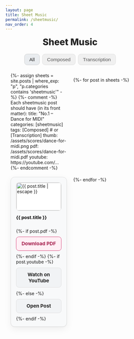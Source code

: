 ```yaml
---
layout: page
title: Sheet Music
permalink: /sheetmusic/
nav_order: 4
---
```


<style>
*,*::before,*::after{box-sizing:border-box}
:root{
  --bg:#ffffff; --panel:#f8f9fa; --border:#ddd; --text:#222; --muted:#555; --accent:#d6336c;
  --shadow:0 1px 2px rgba(0,0,0,.06),0 8px 24px rgba(0,0,0,.06);
  --shadow-hover:0 2px 6px rgba(0,0,0,.08),0 12px 32px rgba(0,0,0,.12);
}
.page-content{background:var(--bg);padding-top:1.25rem}
.sheet-title{ text-align:center; color:var(--text); margin:1rem 0 1.25rem; font-size:clamp(1.6rem,2vw+1rem,2.25rem); font-weight:800 }

/* Filters */
.filters{ display:flex; gap:.5rem; justify-content:center; flex-wrap:wrap; margin:.25rem auto 1.5rem; padding:0 .75rem; max-width:980px }
.filter-btn{ background:#f0f0f0; border:1px solid var(--border); color:var(--muted); padding:.55rem .9rem; border-radius:.55rem; cursor:pointer; font-size:.95rem; line-height:1; transition:transform .12s, box-shadow .12s, filter .12s }
.filter-btn.active{ background:#e9ecef; color:var(--text); border-color:#ccc }
.filter-btn:focus-visible{ outline:2px solid var(--accent); outline-offset:2px }
.filter-btn:hover{ filter:brightness(.97); transform:translateY(-1px) }

/* Grid (always 2 columns on tablet/desktop; grows in rows as items increase) */
.grid{ display:grid; grid-template-columns:1fr; gap:1rem; max-width:980px; margin:0 auto 2rem; padding:0 1rem }
@media (min-width:560px){ .grid{ grid-template-columns:repeat(2,minmax(0,1fr)); gap:1.25rem } }

/* Card */
.card{ background:var(--panel); border:1px solid var(--border); border-radius:.8rem; padding:1rem; box-shadow:var(--shadow); transition:transform .16s, box-shadow .16s, border-color .16s; display:flex; flex-direction:column }
.card:hover{ transform:translateY(-2px); box-shadow:var(--shadow-hover); border-color:rgba(0,0,0,.08) }

/* Thumb */
.thumb{ background:#fff; border:1px solid var(--border); border-radius:.55rem; display:flex; align-items:center; justify-content:center; overflow:hidden; aspect-ratio:16/10 }
.thumb img{ width:100%; height:100%; object-fit:contain; display:block }

/* Text */
.title{ color:var(--text); font-weight:800; margin:.75rem 0 .4rem; line-height:1.3; font-size:clamp(1rem,.4vw+.9rem,1.1rem); min-height:2.6em }
.meta{ color:var(--muted); font-size:.9rem; margin-bottom:.6rem }

/* Actions */
.actions{ display:flex; gap:.6rem; margin-top:auto; flex-wrap:wrap }
.btn{ flex:1 1 180px; text-align:center; padding:.7rem .8rem; border-radius:.55rem; font-weight:700; font-size:.95rem; border:1px solid var(--border); background:#f1f3f5; color:var(--text); text-decoration:none; transition: filter .12s, transform .12s, box-shadow .12s }
.btn.accent{ border-color:var(--accent); background:#fff0f6; color:#a61e4d }
.btn:hover{ filter:brightness(.97); transform:translateY(-1px) }
.btn:focus-visible{ outline:2px solid var(--accent); outline-offset:2px }

/* Phones: stack buttons */
@media (max-width:420px){ .actions{ flex-direction:column } .btn{ width:100% } }

/* Utility */
.hidden{ display:none !important }
</style>

<h1 class="sheet-title">Sheet Music</h1>

<div class="filters" role="tablist" aria-label="Filter scores">
  <button type="button" class="filter-btn active" data-filter="all" role="tab" aria-selected="true">All</button>
  <button type="button" class="filter-btn" data-filter="Composed" role="tab" aria-selected="false">Composed</button>
  <button type="button" class="filter-btn" data-filter="Transcription" role="tab" aria-selected="false">Transcription</button>
</div>

<div class="grid" id="sheetGrid">
  {%- assign sheets = site.posts | where_exp: "p", "p.categories contains 'sheetmusic'" -%}
  {%- comment -%}
    Each sheetmusic post should have (in its front matter):
      title: "No.1 – Dance for MIDI"
      categories: [sheetmusic]
      tags: [Composed]   # or [Transcription]
      thumb: /assets/scores/dance-for-midi.png
      pdf:   /assets/scores/dance-for-midi.pdf
      youtube: https://youtube.com/...
  {%- endcomment -%}

  {%- for post in sheets -%}
  <article class="card" data-tags="{{ post.tags | join: ', ' }}">
    <div class="thumb">
      <img loading="lazy"
           src="{{ post.thumb | default: '/assets/scores/placeholder.png' | relative_url }}"
           alt="{{ post.title | escape }}">
    </div>
    <div class="title">{{ post.title }}</div>
    <div class="actions">
      {%- if post.pdf -%}
        <a class="btn accent" href="{{ post.pdf | relative_url }}" download>Download PDF</a>
      {%- endif -%}
      {%- if post.youtube -%}
        <a class="btn" href="{{ post.youtube }}" target="_blank" rel="noopener">Watch on YouTube</a>
      {%- else -%}
        <a class="btn" href="{{ post.url | relative_url }}">Open Post</a>
      {%- endif -%}
    </div>
  </article>
  {%- endfor -%}
</div>

<script>
(function(){
  const buttons = document.querySelectorAll('.filter-btn');
  const cards   = document.querySelectorAll('#sheetGrid .card');

  function applyFilter(tag){
    cards.forEach(c=>{
      const tags = (c.getAttribute('data-tags')||'').split(',').map(s=>s.trim());
      c.classList.toggle('hidden', !(tag==='all' || tags.includes(tag)));
    });
  }

  buttons.forEach(btn=>{
    btn.addEventListener('click', ()=>{
      buttons.forEach(b=>{ b.classList.remove('active'); b.setAttribute('aria-selected','false'); });
      btn.classList.add('active'); btn.setAttribute('aria-selected','true');
      applyFilter(btn.dataset.filter);
    });
    btn.addEventListener('keydown', e=>{
      if(e.key === 'Enter' || e.key === ' '){ e.preventDefault(); btn.click(); }
    });
  });

  applyFilter('all');
})();
</script>
